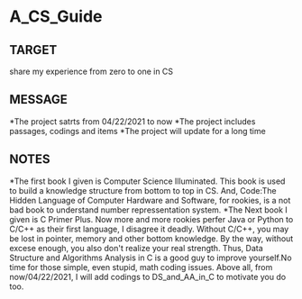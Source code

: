 # A_CS_Guide
## TARGET
share my experience from zero to one in CS
## MESSAGE
*The project satrts from 04/22/2021 to now
*The project includes passages, codings and items
*The project will update for a long time
## NOTES
*The first book I given is Computer Science Illuminated. This book is used to build a knowledge structure from bottom to top in CS. And, Code:The Hidden Language of Computer Hardware and Software, for rookies, is a not bad book to understand number repressentation system. 
*The Next book I given is C Primer Plus. Now more and more rookies perfer Java or Python to C/C++ as their first language, I disagree it deadly. Without C/C++, you may be lost in pointer, memory and other bottom knowledge. By the way, without excese enough, you also don't realize your real strength. Thus, Data Structure and Algorithms Analysis in C is a good guy to improve yourself.No time for those simple, even stupid, math coding issues. Above all, from now/04/22/2021, I will add codings to DS_and_AA_in_C to motivate you do too. 
 
